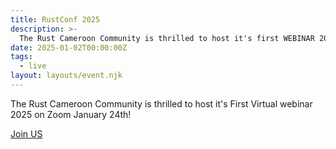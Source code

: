 ```yaml
---
title: RustConf 2025
description: >-
  The Rust Cameroon Community is thrilled to host it's first WEBINAR 2025 on January 24th!
date: 2025-01-02T00:00:00Z
tags:
  - live
layout: layouts/event.njk
---
```

The Rust Cameroon Community is thrilled to host it's First Virtual webinar 2025 on Zoom January 24th!

[Join US](https://www.shorturl.at/bgaaF)